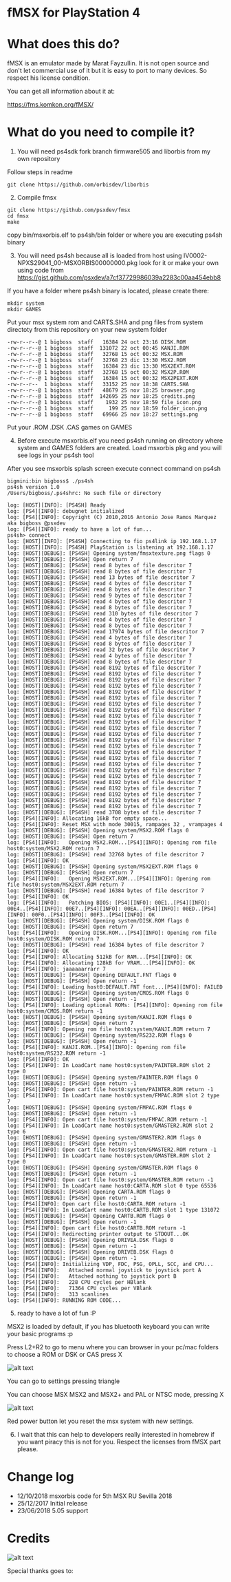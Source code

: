 

fMSX for PlayStation 4
======================
 
 What does this do?
===================
 
  fMSX is an emulator made by Marat Fayzullin. It is not open source and don't let commercial use of it but it is easy to port to many devices. So respect his license condition. 
  
  You can get all information about it at:
  
  https://fms.komkon.org/fMSX/
  
  
  
  What do you need to compile it?
==================

 1) You will need ps4sdk fork branch firmware505 and liborbis from my own repository

  Follow steps in readme
  ```
  git clone https://github.com/orbisdev/liborbis
  
  ```
  
  
 2) Compile fmsx
  
  
  ```
  git clone https://github.com/psxdev/fmsx
  cd fmsx
  make
  ```
  copy bin/msxorbis.elf to ps4sh/bin folder or where you are executing ps4sh binary

 3) You will need ps4sh because all is loaded from host using IV0002-NPXS29041_00-MSXORBIS00000000.pkg look for it or make your own using code from https://gist.github.com/psxdev/a7cf37729986039a2283c00aa454ebb8
 	
  If you have a folder where ps4sh binary is located, please create there:
  ```
  mkdir system
  mkdir GAMES
  ```
  
  Put your msx system rom and  CARTS.SHA and png files from system directoty from this repository on your new system folder
  ```
  -rw-r--r--@ 1 bigboss  staff   16384 24 oct 23:16 DISK.ROM
  -rw-r--r--@ 1 bigboss  staff  131072 22 oct 00:45 KANJI.ROM
  -rw-r--r--@ 1 bigboss  staff   32768 15 oct 00:32 MSX.ROM
  -rw-r--r--@ 1 bigboss  staff   32768 23 dic 13:30 MSX2.ROM
  -rw-r--r--@ 1 bigboss  staff   16384 23 dic 13:30 MSX2EXT.ROM
  -rw-r--r--@ 1 bigboss  staff   32768 15 oct 00:32 MSX2P.ROM
  -rw-r--r--@ 1 bigboss  staff   16384 15 oct 00:32 MSX2PEXT.ROM
  -rw-r--r--  1 bigboss  staff   33152 25 nov 18:38 CARTS.SHA
  -rw-r--r--@ 1 bigboss  staff   48679 25 nov 18:25 browser.png
  -rw-r--r--@ 1 bigboss  staff  142695 25 nov 18:25 credits.png
  -rw-r--r--@ 1 bigboss  staff    1932 25 nov 18:59 file_icon.png
  -rw-r--r--@ 1 bigboss  staff     199 25 nov 18:59 folder_icon.png
  -rw-r--r--@ 1 bigboss  staff   69966 25 nov 18:27 settings.png
  ```
  Put your .ROM .DSK .CAS games on GAMES
  
  
  
 4) Before execute msxorbis.elf you need ps4sh running on directory where system and GAMES folders are created. Load msxorbis pkg and you will see logs in your ps4sh tool
 
 After you see msxorbis splash screen execute connect command on ps4sh
  
 ```
 bigmini:bin bigboss$ ./ps4sh
 ps4sh version 1.0
 /Users/bigboss/.ps4shrc: No such file or directory

 log: [HOST][INFO]: [PS4SH] Ready
 log: [PS4][INFO]: debugnet initialized
 log: [PS4][INFO]: Copyright (C) 2010,2016 Antonio Jose Ramos Marquez aka bigboss @psxdev
 log: [PS4][INFO]: ready to have a lot of fun...
 ps4sh> connect
 log: [HOST][INFO]: [PS4SH] Connecting to fio ps4link ip 192.168.1.17
 log: [HOST][INFO]: [PS4SH] PlayStation is listening at 192.168.1.17
 log: [HOST][DEBUG]: [PS4SH] Opening system/fmsxtexture.png flags 0
 log: [HOST][DEBUG]: [PS4SH] Open return 7
 log: [HOST][DEBUG]: [PS4SH] read 8 bytes of file descritor 7
 log: [HOST][DEBUG]: [PS4SH] read 8 bytes of file descritor 7
 log: [HOST][DEBUG]: [PS4SH] read 13 bytes of file descritor 7
 log: [HOST][DEBUG]: [PS4SH] read 4 bytes of file descritor 7
 log: [HOST][DEBUG]: [PS4SH] read 8 bytes of file descritor 7
 log: [HOST][DEBUG]: [PS4SH] read 9 bytes of file descritor 7
 log: [HOST][DEBUG]: [PS4SH] read 4 bytes of file descritor 7
 log: [HOST][DEBUG]: [PS4SH] read 8 bytes of file descritor 7
 log: [HOST][DEBUG]: [PS4SH] read 310 bytes of file descritor 7
 log: [HOST][DEBUG]: [PS4SH] read 4 bytes of file descritor 7
 log: [HOST][DEBUG]: [PS4SH] read 8 bytes of file descritor 7
 log: [HOST][DEBUG]: [PS4SH] read 17974 bytes of file descritor 7
 log: [HOST][DEBUG]: [PS4SH] read 4 bytes of file descritor 7
 log: [HOST][DEBUG]: [PS4SH] read 8 bytes of file descritor 7
 log: [HOST][DEBUG]: [PS4SH] read 32 bytes of file descritor 7
 log: [HOST][DEBUG]: [PS4SH] read 4 bytes of file descritor 7
 log: [HOST][DEBUG]: [PS4SH] read 8 bytes of file descritor 7
 log: [HOST][DEBUG]: [PS4SH] read 8192 bytes of file descritor 7
 log: [HOST][DEBUG]: [PS4SH] read 8192 bytes of file descritor 7
 log: [HOST][DEBUG]: [PS4SH] read 8192 bytes of file descritor 7
 log: [HOST][DEBUG]: [PS4SH] read 8192 bytes of file descritor 7
 log: [HOST][DEBUG]: [PS4SH] read 8192 bytes of file descritor 7
 log: [HOST][DEBUG]: [PS4SH] read 8192 bytes of file descritor 7
 log: [HOST][DEBUG]: [PS4SH] read 8192 bytes of file descritor 7
 log: [HOST][DEBUG]: [PS4SH] read 8192 bytes of file descritor 7
 log: [HOST][DEBUG]: [PS4SH] read 8192 bytes of file descritor 7
 log: [HOST][DEBUG]: [PS4SH] read 8192 bytes of file descritor 7
 log: [HOST][DEBUG]: [PS4SH] read 8192 bytes of file descritor 7
 log: [HOST][DEBUG]: [PS4SH] read 8192 bytes of file descritor 7
 log: [HOST][DEBUG]: [PS4SH] read 8192 bytes of file descritor 7
 log: [HOST][DEBUG]: [PS4SH] read 8192 bytes of file descritor 7
 log: [HOST][DEBUG]: [PS4SH] read 8192 bytes of file descritor 7
 log: [HOST][DEBUG]: [PS4SH] read 8192 bytes of file descritor 7
 log: [HOST][DEBUG]: [PS4SH] read 8192 bytes of file descritor 7
 log: [HOST][DEBUG]: [PS4SH] read 8192 bytes of file descritor 7
 log: [HOST][DEBUG]: [PS4SH] read 8192 bytes of file descritor 7
 log: [HOST][DEBUG]: [PS4SH] read 8192 bytes of file descritor 7
 log: [HOST][DEBUG]: [PS4SH] read 8192 bytes of file descritor 7
 log: [HOST][DEBUG]: [PS4SH] read 8192 bytes of file descritor 7
 log: [HOST][DEBUG]: [PS4SH] read 8192 bytes of file descritor 7
 log: [HOST][DEBUG]: [PS4SH] read 8192 bytes of file descritor 7
 log: [HOST][DEBUG]: [PS4SH] read 3708 bytes of file descritor 7
 log: [PS4][INFO]: Allocating 16kB for empty space...
 log: [PS4][INFO]: Reset MSX with mode 30015, rampages 32 , vrampages 4
 log: [HOST][DEBUG]: [PS4SH] Opening system/MSX2.ROM flags 0
 log: [HOST][DEBUG]: [PS4SH] Open return 7
 log: [PS4][INFO]:   Opening MSX2.ROM...[PS4][INFO]: Opening rom file host0:system/MSX2.ROM return 7
 log: [HOST][DEBUG]: [PS4SH] read 32768 bytes of file descritor 7
 log: [PS4][INFO]: OK
 log: [HOST][DEBUG]: [PS4SH] Opening system/MSX2EXT.ROM flags 0
 log: [HOST][DEBUG]: [PS4SH] Open return 7
 log: [PS4][INFO]:   Opening MSX2EXT.ROM...[PS4][INFO]: Opening rom file host0:system/MSX2EXT.ROM return 7
 log: [HOST][DEBUG]: [PS4SH] read 16384 bytes of file descritor 7
 log: [PS4][INFO]: OK
 log: [PS4][INFO]:   Patching BIOS: [PS4][INFO]: 00E1..[PS4][INFO]: 00E4..[PS4][INFO]: 00E7..[PS4][INFO]: 00EA..[PS4][INFO]: 00ED..[PS4][INFO]: 00F0..[PS4][INFO]: 00F3..[PS4][INFO]: OK
 log: [HOST][DEBUG]: [PS4SH] Opening system/DISK.ROM flags 0
 log: [HOST][DEBUG]: [PS4SH] Open return 7
 log: [PS4][INFO]:   Opening DISK.ROM...[PS4][INFO]: Opening rom file host0:system/DISK.ROM return 7
 log: [HOST][DEBUG]: [PS4SH] read 16384 bytes of file descritor 7
 log: [PS4][INFO]: OK
 log: [PS4][INFO]: Allocating 512kB for RAM...[PS4][INFO]: OK
 log: [PS4][INFO]: Allocating 128kB for VRAM...[PS4][INFO]: OK
 log: [PS4][INFO]: jaaaaaarrarr 7
 log: [HOST][DEBUG]: [PS4SH] Opening DEFAULT.FNT flags 0
 log: [HOST][DEBUG]: [PS4SH] Open return -1
 log: [PS4][INFO]: Loading host0:DEFAULT.FNT font...[PS4][INFO]: FAILED
 log: [HOST][DEBUG]: [PS4SH] Opening system/CMOS.ROM flags 0
 log: [HOST][DEBUG]: [PS4SH] Open return -1
 log: [PS4][INFO]: Loading optional ROMs: [PS4][INFO]: Opening rom file host0:system/CMOS.ROM return -1
 log: [HOST][DEBUG]: [PS4SH] Opening system/KANJI.ROM flags 0
 log: [HOST][DEBUG]: [PS4SH] Open return 7
 log: [PS4][INFO]: Opening rom file host0:system/KANJI.ROM return 7
 log: [HOST][DEBUG]: [PS4SH] Opening system/RS232.ROM flags 0
 log: [HOST][DEBUG]: [PS4SH] Open return -1
 log: [PS4][INFO]: KANJI.ROM..[PS4][INFO]: Opening rom file host0:system/RS232.ROM return -1
 log: [PS4][INFO]: OK
 log: [PS4][INFO]: In LoadCart name host0:system/PAINTER.ROM slot 2 type 0
 log: [HOST][DEBUG]: [PS4SH] Opening system/PAINTER.ROM flags 0
 log: [HOST][DEBUG]: [PS4SH] Open return -1
 log: [PS4][INFO]: Open cart file host0:system/PAINTER.ROM return -1
 log: [PS4][INFO]: In LoadCart name host0:system/FMPAC.ROM slot 2 type 7
 log: [HOST][DEBUG]: [PS4SH] Opening system/FMPAC.ROM flags 0
 log: [HOST][DEBUG]: [PS4SH] Open return -1
 log: [PS4][INFO]: Open cart file host0:system/FMPAC.ROM return -1
 log: [PS4][INFO]: In LoadCart name host0:system/GMASTER2.ROM slot 2 type 6
 log: [HOST][DEBUG]: [PS4SH] Opening system/GMASTER2.ROM flags 0
 log: [HOST][DEBUG]: [PS4SH] Open return -1
 log: [PS4][INFO]: Open cart file host0:system/GMASTER2.ROM return -1
 log: [PS4][INFO]: In LoadCart name host0:system/GMASTER.ROM slot 2 type 0
 log: [HOST][DEBUG]: [PS4SH] Opening system/GMASTER.ROM flags 0
 log: [HOST][DEBUG]: [PS4SH] Open return -1
 log: [PS4][INFO]: Open cart file host0:system/GMASTER.ROM return -1
 log: [PS4][INFO]: In LoadCart name host0:CARTA.ROM slot 0 type 65536
 log: [HOST][DEBUG]: [PS4SH] Opening CARTA.ROM flags 0
 log: [HOST][DEBUG]: [PS4SH] Open return -1
 log: [PS4][INFO]: Open cart file host0:CARTA.ROM return -1
 log: [PS4][INFO]: In LoadCart name host0:CARTB.ROM slot 1 type 131072
 log: [HOST][DEBUG]: [PS4SH] Opening CARTB.ROM flags 0
 log: [HOST][DEBUG]: [PS4SH] Open return -1
 log: [PS4][INFO]: Open cart file host0:CARTB.ROM return -1
 log: [PS4][INFO]: Redirecting printer output to STDOUT...OK
 log: [HOST][DEBUG]: [PS4SH] Opening DRIVEA.DSK flags 0
 log: [HOST][DEBUG]: [PS4SH] Open return -1
 log: [HOST][DEBUG]: [PS4SH] Opening DRIVEB.DSK flags 0
 log: [HOST][DEBUG]: [PS4SH] Open return -1
 log: [PS4][INFO]: Initializing VDP, FDC, PSG, OPLL, SCC, and CPU...
 log: [PS4][INFO]:   Attached normal joystick to joystick port A
 log: [PS4][INFO]:   Attached nothing to joystick port B
 log: [PS4][INFO]:   228 CPU cycles per HBlank
 log: [PS4][INFO]:   71364 CPU cycles per VBlank
 log: [PS4][INFO]:   313 scanlines
 log: [PS4][INFO]: RUNNING ROM CODE...
 ```
 
 5) ready to have a lot of fun :P 
 
 MSX2 is loaded by default, if you has bluetooth keyboard you can write your basic programs :p
 
 Press L2+R2 to go to menu where you can browser in your pc/mac folders to choose a ROM or DSK or CAS press X 
 
 ![alt text](https://raw.github.com/psxdev/fmsx/master/system/browser.png "msxorbis settings")
 
 You can go to settings pressing triangle 
 
 You can choose MSX MSX2 and MSX2+ and PAL or NTSC mode, pressing X 
 
 ![alt text](https://raw.github.com/psxdev/fmsx/master/system/settings.png "msxorbis settings")
 
 Red power button let you reset the msx system with new settings.
 
 6) I wait that this can help to developers really interested in homebrew if you want piracy this is not for you. Respect the licenses from fMSX part please.


  Change log
===========================
 - 12/10/2018 msxorbis code for 5th MSX RU Sevilla 2018
 - 25/12/2017 Initial release
 - 23/06/2018 5.05 support
 

  Credits
===========================
  
  ![alt text](https://raw.github.com/psxdev/fmsx/master/system/credits.png "msxorbis credits")
  
  Special thanks goes to:
  
 